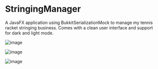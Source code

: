 # StringingManager
A JavaFX application using BukkitSerializationMock to manage my tennis racket stringing business. Comes with a clean user interface and support for dark and light mode.

![image](https://i.imgur.com/sTccKM8.png)

![image](https://i.imgur.com/g3eNalO.png)

![image](https://i.imgur.com/mSibBjV.png)
